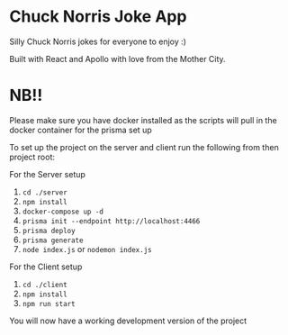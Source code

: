 # Chuck Norris Joke App

Silly Chuck Norris jokes for everyone to enjoy :)

Built with React and Apollo with love from the Mother City.

# NB!!

Please make sure you have docker installed as the scripts will pull in the docker container for the prisma set up

To set up the project on the server and client run the following from then project root:

For the Server setup

1. `cd ./server`
2. `npm install`
3. `docker-compose up -d`
4. `prisma init --endpoint http://localhost:4466`
5. `prisma deploy`
6. `prisma generate`
7. `node index.js` or `nodemon index.js`

For the Client setup

1. `cd ./client`
2. `npm install`
3. `npm run start`

You will now have a working development version of the project
